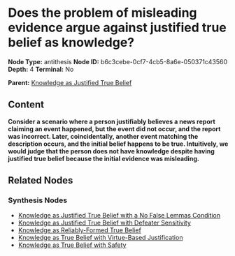 # Does the problem of misleading evidence argue against justified true belief as knowledge?

**Node Type:** antithesis
**Node ID:** b6c3cebe-0cf7-4cb5-8a6e-050371c43560
**Depth:** 4
**Terminal:** No

**Parent:** [Knowledge as Justified True Belief](knowledge-as-justified-true-belief-synthesis-8240a435-7c18-493a-a1ca-962c4cb23c5f.md)

## Content

**Consider a scenario where a person justifiably believes a news report claiming an event happened, but the event did not occur, and the report was incorrect. Later, coincidentally, another event matching the description occurs, and the initial belief happens to be true. Intuitively, we would judge that the person does not have knowledge despite having justified true belief because the initial evidence was misleading.**

## Related Nodes

### Synthesis Nodes

- [Knowledge as Justified True Belief with a No False Lemmas Condition](knowledge-as-justified-true-belief-with-a-no-false-lemmas-condition-synthesis-7cb6158c-652b-4f75-9603-aa91da851294.md)
- [Knowledge as Justified True Belief with Defeater Sensitivity](knowledge-as-justified-true-belief-with-defeater-sensitivity-synthesis-98f26c1b-8799-4f11-9d3a-7598bb04dd44.md)
- [Knowledge as Reliably-Formed True Belief](knowledge-as-reliably-formed-true-belief-synthesis-4320f9c3-73b3-4155-83b9-5aeb1d848332.md)
- [Knowledge as True Belief with Virtue-Based Justification](knowledge-as-true-belief-with-virtue-based-justification-synthesis-0bfc291a-c673-4bd7-9b5a-4a817ee67118.md)
- [Knowledge as True Belief with Safety](knowledge-as-true-belief-with-safety-synthesis-865c6243-dbb4-49f9-bff3-c4c8327bf81b.md)
